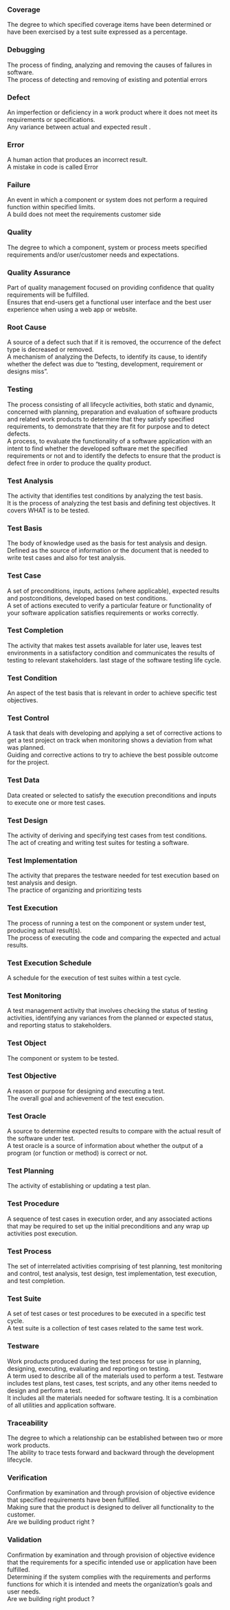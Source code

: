 
###  Coverage
The degree to which specified coverage items have been determined or have been exercised by a test suite expressed as a percentage.

###  Debugging
The process of finding, analyzing and removing the causes of failures in software.  
The process of detecting and removing of existing and potential errors

###  Defect
An imperfection or deficiency in a work product where it does not meet its requirements or specifications.  
Any variance between actual and expected result .

###  Error
A human action that produces an incorrect result.  
A mistake in code is called Error

###  Failure
An event in which a component or system does not perform a required function within specified limits.  
A build does not meet the requirements customer side 

###  Quality
The degree to which a component, system or process meets specified requirements and/or user/customer needs and expectations.  

###  Quality Assurance
Part of quality management focused on providing confidence that quality requirements will be fulfilled.  
Ensures that end-users get a functional user interface and the best user experience when using a web app or website.

###  Root Cause
A source of a defect such that if it is removed, the occurrence of the defect type is decreased or removed.  
A mechanism of analyzing the Defects, to identify its cause, to identify whether the defect was due to “testing, development, requirement or designs miss”.

###  Testing
The process consisting of all lifecycle activities, both static and dynamic, concerned with planning, preparation and evaluation of software products and related work products to determine that they satisfy specified requirements, to demonstrate that they are fit for purpose and to detect defects.  
A process, to evaluate the functionality of a software application with an intent to find whether the developed software met the specified requirements or not and to identify the defects to ensure that the product is defect free in order to produce the quality product.

###  Test Analysis
The activity that identifies test conditions by analyzing the test basis.  
It is the process of analyzing the test basis and defining test objectives. It covers WHAT is to be tested.

###  Test Basis
The body of knowledge used as the basis for test analysis and design.  
Defined as the source of information or the document that is needed to write test cases and also for test analysis.

###  Test Case
A set of preconditions, inputs, actions (where applicable), expected results and postconditions, developed based on test conditions.  
A set of actions executed to verify a particular feature or functionality of your software application satisfies requirements or works correctly.

###  Test Completion
The activity that makes test assets available for later use, leaves test environments in a satisfactory condition and communicates the results of testing to relevant stakeholders.
last stage of the software testing life cycle.

###  Test Condition 
An aspect of the test basis that is relevant in order to achieve specific test objectives.

###  Test Control 
A task that deals with developing and applying a set of corrective actions to get a test project on track when monitoring shows a deviation from what was planned.  
Guiding and corrective actions to try to achieve the best possible outcome for the project.

###  Test Data
Data created or selected to satisfy the execution preconditions and inputs to execute one or more test cases.  

###  Test Design
The activity of deriving and specifying test cases from test conditions.  
The act of creating and writing test suites for testing a software.

###  Test Implementation
The activity that prepares the testware needed for test execution based on test analysis and design.  
The practice of organizing and prioritizing tests

###  Test Execution
The process of running a test on the component or system under test, producing actual result(s).  
The process of executing the code and comparing the expected and actual results.

### Test Execution Schedule
A schedule for the execution of test suites within a test cycle.

###  Test Monitoring
A test management activity that involves checking the status of testing activities, identifying any variances from the planned or expected status, and reporting status to stakeholders.  

### Test Object
The component or system to be tested.

### Test Objective
A reason or purpose for designing and executing a test.  
The overall goal and achievement of the test execution.

### Test Oracle
A source to determine expected results to compare with the actual result of the software under test.   
A test oracle is a source of information about whether the output of a program (or function or method) is correct or not.

###  Test Planning
The activity of establishing or updating a test plan.

###  Test Procedure
A sequence of test cases in execution order, and any associated actions that may be required to set up the initial preconditions and any wrap up activities post execution.

###  Test Process
The set of interrelated activities comprising of test planning, test monitoring and control, test analysis, test design, test implementation, test execution, and test completion.

###  Test Suite
A set of test cases or test procedures to be executed in a specific test cycle.  
A test suite is a collection of test cases related to the same test work.

###  Testware
Work products produced during the test process for use in planning, designing, executing, evaluating and reporting on testing.  
A term used to describe all of the materials used to perform a test. Testware includes test plans, test cases, test scripts, and any other items needed to design and perform a test.  
It includes all the materials needed for software testing. It is a combination of all utilities and application software.

###  Traceability
The degree to which a relationship can be established between two or more work products.  
The ability to trace tests forward and backward through the development lifecycle.

###  Verification
Confirmation by examination and through provision of objective evidence that specified requirements have been fulfilled.  
Making sure that the product is designed to deliver all functionality to the customer.  
Are we building product right ?

###  Validation
Confirmation by examination and through provision of objective evidence that the requirements for a specific intended use or application have been fulfilled.  
Determining if the system complies with the requirements and performs functions for which it is intended and meets the organization’s goals and user needs.  
Are we building right product ?
